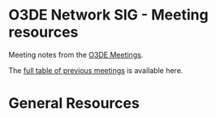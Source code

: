 # O3DE Network SIG - Meeting resources

Meeting notes from the [O3DE Meetings](https://o3de.github.io/sig-network/meetings).

The [full table of previous meetings](https://o3de.github.io/sig-network/meetings?id=previous-meetings) is available here.

# General Resources

